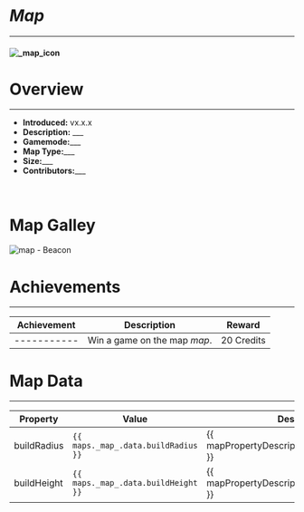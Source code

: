 <!-- replace _map_ with the actual map name -->
<!-- change gamemode type for the Map data description  -->
# _Map_

***

#### ![_map_icon](../assets/maps/_map_/_map_-icon.jpg)

# Overview
***
- **Introduced:** vx.x.x
- **Description:** ___
- **Gamemode:**___
- **Map Type:**___
- **Size:**___
- **Contributors:**___

<br />  

# Map Galley
![_map_ - Beacon](../assets/maps/_map_/ '')

# Achievements
***

| Achievement | Description | Reward |
| ----- | ----- | ------ |
| ----------- | Win a game on the map _map_. | 20 Credits |



# Map Data
***

| Property | Value | Description |
| ----------- | ----------- | ------ |
| buildRadius |`{{ maps._map_.data.buildRadius }}`| {{ mapPropertyDescriptions.buildRadius.classic }} |
| buildHeight |`{{ maps._map_.data.buildHeight }}`| {{ mapPropertyDescriptions.buildHeight.classic }} |